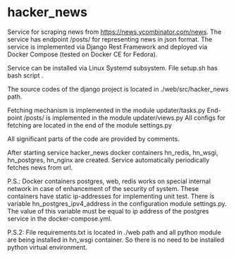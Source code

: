 # hacker_news

Service for scraping news from https://news.ycombinator.com/news. The service has endpoint /posts/ for representing news in json format. The service is implemented via Django Rest Framework and deployed via Docker Compose (tested on Docker CE for Fedora).

Service can be installed via Linux Systemd subsystem. File setup.sh has bash script .

The source codes of the django project is located in ./web/src/hacker_news path.

Fetching mechanism is implemented in the module updater/tasks.py
End-point /posts/ is implemented in the module updater/views.py
All configs for fetching are located in the end of the module settings.py

All significant parts of the code are provided by comments.

After starting service hacker_news docker containers hn_redis, hn_wsgi, hn_postgres, hn_nginx are created. Service automatically periodically fetches news from url. 

P.S.: Docker containers postgres, web, redis works on special internal network in case of enhancement of the security of system. These containers have static ip-addresses for implementing unit test.  There is variable hn_postgres_ipv4_address in the configuration module settings.py. The value of this variable must be equal to ip address of the postgres service in the docker-compose.yml.

P.S.2: File requirements.txt is located in ./web path and all python module are being installed in hn_wsgi container. So there is no need to be installed python virtual environment.
